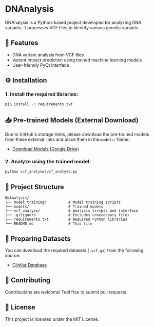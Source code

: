 # DNAnalysis

DNAnalysis is a Python-based project developed for analyzing DNA variants. It processes VCF files to identify various genetic variants.

## 🚀 Features
- DNA variant analysis from VCF files
- Variant impact prediction using trained machine learning models
- User-friendly PyQt interface

## ⚙️ Installation

### 1. Install the required libraries:
```bash
pip install -r requirements.txt
```

## 📥 Pre-trained Models (External Download)

Due to GitHub's storage limits, please download the pre-trained models from these external links and place them in the `models/` folder:

- [Download Models (Google Drive)](https://drive.google.com/linkhere)

### 2. Analyze using the trained model:
```bash
python vcf_analyse/vcf_analyse.py
```


## 📂 Project Structure
```
DNAnalysis/
├── model_training/          # Model training scripts
├── models/                  # Trained models
├── vcf_analyse/             # Analysis scripts and interface
├── .gitignore               # Excludes unnecessary files
├── requirements.txt         # Required Python libraries
└── README.md                # This file
```

## 📌 Preparing Datasets
You can download the required datasets (`.vcf.gz`) from the following source:

- [ClinVar Database](https://www.ncbi.nlm.nih.gov/clinvar/)



## 🤝 Contributing
Contributions are welcome! Feel free to submit pull requests.

## 📄 License
This project is licensed under the MIT License.
